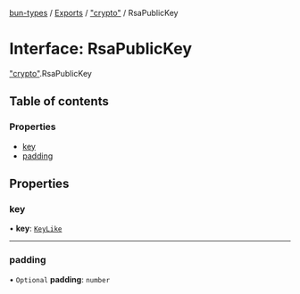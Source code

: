 [bun-types](https://oven-sh.github.io/bun-types/README.md) / [Exports](https://oven-sh.github.io/bun-types/modules.md) / ["crypto"](https://oven-sh.github.io/bun-types/modules/crypto_.md) / RsaPublicKey

# Interface: RsaPublicKey

["crypto"](https://oven-sh.github.io/bun-types/modules/crypto_.md).RsaPublicKey

## Table of contents

### Properties

- [key](https://oven-sh.github.io/bun-types/interfaces/crypto_.RsaPublicKey.md#key)
- [padding](https://oven-sh.github.io/bun-types/interfaces/crypto_.RsaPublicKey.md#padding)

## Properties

### key

• **key**: [`KeyLike`](https://oven-sh.github.io/bun-types/modules/crypto_.md#keylike)

___

### padding

• `Optional` **padding**: `number`
